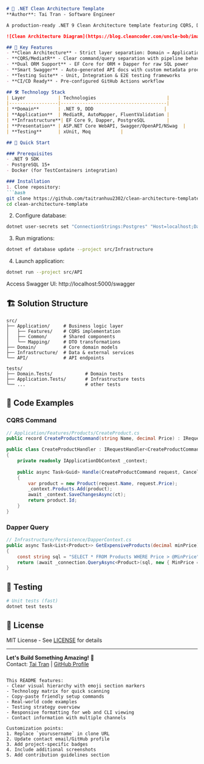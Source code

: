 ```markdown
# 🚀 .NET Clean Architecture Template  
**Author**: Tai Tran - Software Engineer  

A production-ready .NET 9 Clean Architecture template featuring CQRS, DDD, PostgreSQL, and Dapper. Kickstart your projects with a clean, maintainable foundation optimized for modern API development.

![Clean Architecture Diagram](https://blog.cleancoder.com/uncle-bob/images/2012-08-13-the-clean-architecture/CleanArchitecture.jpg)

## 🌟 Key Features
- **Clean Architecture** - Strict layer separation: Domain → Application → Infrastructure → Presentation
- **CQRS/MediatR** - Clear command/query separation with pipeline behaviors
- **Dual ORM Support** - EF Core for ORM + Dapper for raw SQL power
- **Smart Swagger** - Auto-generated API docs with custom metadata processing
- **Testing Suite** - Unit, Integration & E2E testing frameworks
- **CI/CD Ready** - Pre-configured GitHub Actions workflow

## 🛠 Technology Stack
| Layer            | Technologies                          |
|------------------|---------------------------------------|
| **Domain**       | .NET 9, DDD                          |
| **Application**  | MediatR, AutoMapper, FluentValidation |
| **Infrastructure**| EF Core 9, Dapper, PostgreSQL        |
| **Presentation** | ASP.NET Core WebAPI, Swagger/OpenAPI/NSwag  |
| **Testing**      | xUnit, Moq           |

## 🚀 Quick Start

### Prerequisites
- .NET 9 SDK
- PostgreSQL 15+
- Docker (for TestContainers integration)

### Installation
1. Clone repository:
```bash
git clone https://github.com/taitranhuu2302/clean-architecture-template.git
cd clean-architecture-template
```

2. Configure database:
```bash
dotnet user-secrets set "ConnectionStrings:Postgres" "Host=localhost;Database=mydb;Username=postgres;Password=yourpassword" --project src/WebAPI
```

3. Run migrations:
```bash
dotnet ef database update --project src/Infrastructure
```

4. Launch application:
```bash
dotnet run --project src/API
```

Access Swagger UI: http://localhost:5000/swagger

## 🏗 Solution Structure
```
src/
├── Application/     # Business logic layer
│   ├── Features/    # CQRS implementation
│   ├── Common/      # Shared components
│   └── Mapping/     # DTO transformations
├── Domain/          # Core domain models
├── Infrastructure/  # Data & external services
└── API/             # API endpoints

tests/
├── Domain.Tests/            # Domain tests
├── Application.Tests/       # Infrastructure tests
└── ...                      # other tests
```

## 📖 Code Examples

### CQRS Command
```csharp
// Application/Features/Products/CreateProduct.cs
public record CreateProductCommand(string Name, decimal Price) : IRequest<Guid>;

public class CreateProductHandler : IRequestHandler<CreateProductCommand, Guid>
{
    private readonly IApplicationDbContext _context;
    
    public async Task<Guid> Handle(CreateProductCommand request, CancellationToken ct)
    {
        var product = new Product(request.Name, request.Price);
        _context.Products.Add(product);
        await _context.SaveChangesAsync(ct);
        return product.Id;
    }
}
```

### Dapper Query
```csharp
// Infrastructure/Persistence/DapperContext.cs
public async Task<List<Product>> GetExpensiveProducts(decimal minPrice)
{
    const string sql = "SELECT * FROM Products WHERE Price > @MinPrice";
    return (await _connection.QueryAsync<Product>(sql, new { MinPrice = minPrice })).ToList();
}
```

## 🧪 Testing
```bash
# Unit tests (fast)
dotnet test tests
```

## 📄 License
MIT License - See [LICENSE](LICENSE) for details

---

**Let's Build Something Amazing!** 🚀  
Contact: [Tai Tran](mailto:tai.tranhuu2002@gmail.com) | [GitHub Profile](https://github.com/taitranhuu2302)
```

This README features:
- Clear visual hierarchy with emoji section markers
- Technology matrix for quick scanning
- Copy-paste friendly setup commands
- Real-world code examples
- Testing strategy overview
- Responsive formatting for web and CLI viewing
- Contact information with multiple channels

Customization points:
1. Replace `yourusername` in clone URL
2. Update contact email/GitHub profile
3. Add project-specific badges
4. Include additional screenshots
5. Add contribution guidelines section
